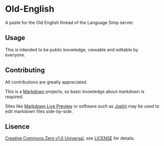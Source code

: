 # Old-English
A paste for the Old English thread of the Language Simp server.

## Usage
This is intended to be public knowledge, viewable and editable by everyone.

## Contributing
All contributions are greatly appreciated.

This is a [Markdown](https://daringfireball.net/projects/markdown/) projects, so basic knowledge about markdown is required.

Sites like [Markdown Live Preview](https://markdownlivepreview.com/) or software such as [Joplin](https://joplinapp.org/) may be used to edit markdown files side-by-side.

## Lisence
[Creative Commons Zero v1.0 Universal](https://creativecommons.org/publicdomain/zero/1.0/), see [LICENSE](https://github.com/FairyHmm/Old-English/blob/main/LICENSE) for details.
